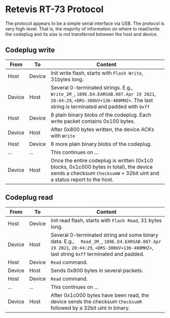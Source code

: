 # Retevis RT-73 Protocol

The protocol appears to be a simple serial interface via USB. The protocol is very high-level. That is, the majority of information on where to read/write the codeplug and its size is not transferred between the host and device. 


## Codeplug write

| From   | To     | Content                                                                                 |
| ------ | ------ | --------------------------------------------------------------------------------------- |
| Host   | Device | Init write flash, starts with `Flash Write`, 31bytes long.                              |
| Device | Host   | Several 0-terminated strings. E.g., `  Write_2M_`, `109E.D4.EARSAB.007.Apr 19 2021`, `20:44:29`, `+DRS-300UV+136-480MHZ+`. The last string is terminated and padded with `0xff` |
| Host   | Device | 8 plain binary blobs of the codeplug. Each write packet contains 0x100 bytes. |
| Device | Host   | After 0x800 bytes written, the device ACKs with `Write` |
| Host   | Device | 8 more plain binary blobs of the codeplug. |
| ...    | ...    | This continues on ... |
| Device | Host   | Once the entire codeplug is written (0x1c0 blocks, 0x1c000 bytes in total), the device sends a checksum `ChecksumW` + 32bit uint and a status report to the host. |


## Codeplug read

| From   | To     | Content                                                                                 |
| ------ | ------ | --------------------------------------------------------------------------------------- |
| Host   | Device | Init read flash, starts with `Flash Read`, 31 bytes long. |
| Device | Host   | Several 0-terminated string and some binary data. E.g., `  Read_2M_`, `109E.D4.EARSAB.007.Apr 19 2021`, `20:44:29`, `+DRS-300UV+136-480MHZ+`, last string `0xff` terminated and padded. |
| Host   | Device | `Read` command. |
| Device | Host   | Sends 0x800 bytes in several packets. |
| Host   | Device | `Read` command. |
| ...    | ...    | This continues on ... |
| Device | Host   | After 0x1c000 bytes have been read, the device sends the checksum `ChecksumR` followed by a 32bit uint in binary. |


